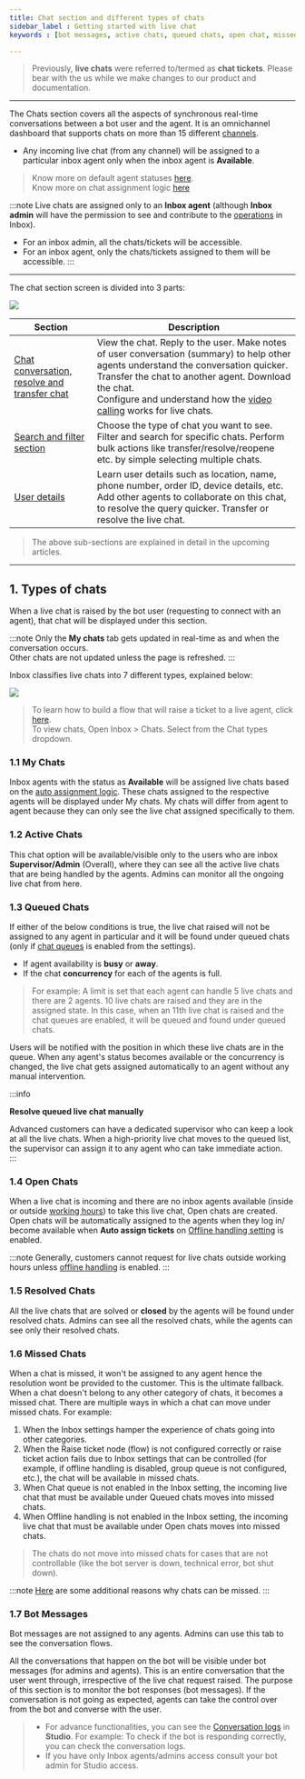 ```yaml
---
title: Chat section and different types of chats
sidebar_label : Getting started with live chat
keywords : [bot messages, active chats, queued chats, open chat, missed chats]

---
```


> Previously, **live chats** were referred to/termed as **chat tickets**. Please bear with the us while we make changes to our product and documentation. 

-----

The Chats section covers all the aspects of synchronous real-time conversations between a bot user and the agent. It is an omnichannel dashboard that supports chats on more than 15 different [channels](https://docs.yellow.ai/docs/platform_concepts/channelConfiguration/overview).  
- Any incoming live chat (from any channel) will be assigned to a particular inbox agent only when the inbox agent is **Available**.

> Know more on default agent statuses [here](https://docs.yellow.ai/docs/platform_concepts/inbox/inbox_setup/agentstatuses).     
> Know more on chat assignment logic [here](https://docs.yellow.ai/docs/platform_concepts/inbox/inbox_setup/assignmentlogic)

:::note
Live chats are assigned only to an **Inbox agent** (although **Inbox admin** will have the permission to see and contribute to  the [operations](https://docs.yellow.ai/docs/platform_concepts/inbox/inbox_setup/roleaccess) in Inbox).
- For an inbox admin, all the chats/tickets will be accessible.  
- For an inbox agent, only the chats/tickets assigned to them will be accessible.
:::

---------


The chat section screen is divided into 3 parts:

![](https://i.imgur.com/oSPem4b.png)


| Section| Description |
| -------- | -------- |
|[Chat conversation, resolve and transfer chat](https://docs.yellow.ai/docs/platform_concepts/inbox/chats/chatscreen) | View the chat. Reply to the user. Make notes of user conversation (summary) to help other agents understand the conversation quicker. Transfer the chat to another agent. Download the chat. <br/> Configure and understand how the [video calling](https://docs.yellow.ai/docs/platform_concepts/inbox/chats/videocall) works for live chats. |
| [Search and filter section](https://docs.yellow.ai/docs/platform_concepts/inbox/chats/chatsearch)     | Choose the type of chat you want to see. Filter and search for specific chats. Perform bulk actions like transfer/resolve/reopene etc. by simple selecting multiple chats.         |
|[User details](https://docs.yellow.ai/docs/platform_concepts/inbox/chats/chatscreen#-2-user-details)| Learn user details such as location, name, phone number, order ID, device details, etc. Add other agents to collaborate on this chat, to resolve the query quicker. Transfer or resolve the live chat.      |




 > The above sub-sections are explained in detail in the upcoming articles. 


----

## 1. Types of chats

When a live chat is raised by the bot user (requesting to connect with an agent), that chat will be displayed under this section. 

:::note
Only the **My chats** tab gets updated in real-time as and when the conversation occurs.  
Other chats are not updated unless the page is refreshed.
:::

Inbox classifies live chats into 7 different types, explained below: 



![](https://i.imgur.com/WP8TpCE.png)    

> To learn how to build a flow that will raise a ticket to a live agent, click [here](https://docs.yellow.ai/docs/platform_concepts/inbox/inbox_setup/inboxdemo).  
> To view chats, Open Inbox > Chats. Select from the Chat types dropdown. 


### 1.1 My Chats

Inbox agents with the status as **Available** will be assigned live chats based on the [auto assignment logic](https://docs.yellow.ai/docs/platform_concepts/inbox/inbox_setup/assignmentlogic). 
These chats assigned to the respective agents will be displayed under My chats.
My chats will differ from agent to agent because they can only see the live chat assigned specifically to them. 

### 1.2 Active Chats

This chat option will be available/visible only to the users who are inbox **Supervisor/Admin** (Overall), where they can see all the active live chats that are being handled by the agents. Admins can monitor all the ongoing live chat from here.

### 1.3 Queued Chats

If either of the below conditions is true, the live chat raised will not be assigned to any agent in particular and it will be found under queued chats (only if [chat queues](https://docs.yellow.ai/docs/platform_concepts/inbox/inbox-settings/workflows/chat-queue) is enabled from the settings).

- If agent availability is **busy** or **away**.
- If the chat **concurrency** for each of the agents is full.


> For example:
> A limit is set that each agent can handle 5 live chats and there are 2 agents. 10 live chats are raised and they are in the assigned state.  In this case, when an 11th live chat is raised and the chat queues are enabled, it will be queued and found under queued chats.


Users will be notified with the position in which these live chats are in the queue. 
When any agent's status becomes available or the concurrency is changed, the live chat gets assigned automatically to an agent without any manual intervention. 

:::info

**Resolve queued live chat manually**

Advanced customers can have a dedicated supervisor who can keep a look at all the live chats. When a high-priority live chat moves to the queued list, the supervisor can assign it to any agent who can take immediate action.  
:::

### 1.4 Open Chats

When a live chat is incoming and there are no inbox agents available (inside or outside [working hours](https://docs.yellow.ai/docs/platform_concepts/inbox/inbox-settings/team/chat_working_hours)) to take this live chat, Open chats are created. 
Open chats will be automatically assigned to the agents when they log in/ become available when **Auto assign tickets** on [Offline handling setting](https://docs.yellow.ai/docs/platform_concepts/inbox/inbox-settings/workflows/offline-chat) is enabled. 

:::note
Generally, customers cannot request for live chats outside working hours unless [offline handling](https://docs.yellow.ai/docs/platform_concepts/inbox/inbox-settings/workflows/offline-chat) is enabled.
:::


### 1.5 Resolved Chats

All the live chats that are solved or **closed** by the agents will be found under resolved chats.
Admins can see all the resolved chats, while the agents can see only their resolved chats.

### 1.6 Missed Chats

When a chat is missed, it won't be assigned to any agent hence the resolution wont be provided to the customer. 
This is the ultimate fallback. When a chat doesn't belong to any other category of chats, it becomes a missed chat.
There are multiple ways in which a chat can move under missed chats. For example:  

1. When the Inbox settings hamper the experience of chats going into other categories. 
2. When the Raise ticket node (flow) is not configured correctly or raise ticket action fails due to Inbox settings that can be controlled (for example, if offline handling is disabled, group queue is not configured, etc.), the chat will be available in missed chats.
3. When Chat queue is not enabled in the Inbox setting, the incoming live chat that must be available under Queued chats moves into missed chats. 
4. When Offline handling is not enabled in the Inbox setting, the incoming live chat that must be available under Open chats moves into missed chats. 

> The chats do not move into missed chats for cases that are not controllable (like the bot server is down, technical error, bot shut down).

:::note
[Here](https://docs.yellow.ai/docs/platform_concepts/inbox/inbox_setup/debugchecklist#understand-missed-chat-scenarios) are some additional reasons why chats can be missed.
:::

### 1.7 Bot Messages

Bot messages are not assigned to any agents. Admins can use this tab to see the conversation flows. 

All the conversations that happen on the bot will be visible under bot messages (for admins and agents). This is an entire conversation that the user went through, irrespective of the live chat request raised. 
The purpose of this section is to monitor the bot responses (bot messages). If the conversation is not going as expected, agents can take the control over from the bot and converse with the user. 

> - For advance functionalities, you can see the [Conversation logs](https://docs.yellow.ai/docs/platform_concepts/studio/analyze/chat-logs) in **Studio**. For example: To check if the bot is responding correctly, you can check the conversation logs.             
> - If you have only Inbox agents/admins access consult your bot admin for Studio access. 






